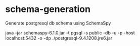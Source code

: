 # schema-generation
Generate postgresql db schema using SchemaSpy

java -jar schemaspy-6.1.0.jar -t pgsql -s public -db <db-name> -u <username> -p <pwd>   -host localhost:5432 -o <output directory> -dp ./postgresql-9.4.1208.jre6.jar
